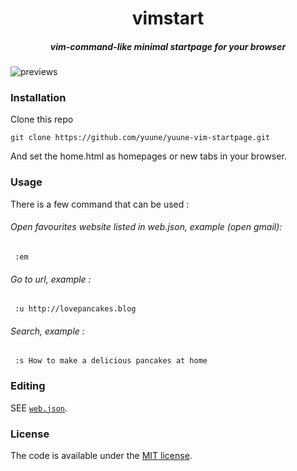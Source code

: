 <h1 align=center>vimstart</h1>
<h5 align=center>vim-command-like minimal startpage for your browser</h5>

![previews](https://user-images.githubusercontent.com/9277632/37031211-7f55d200-2170-11e8-8424-c9f2b6c21135.gif)

### Installation

Clone this repo

    git clone https://github.com/yuune/yuune-vim-startpage.git
    
And set the home.html as homepages or new tabs in your browser.


### Usage

There is a few command that can be used :

###### Open favourites website listed in web.json, example (open gmail):

     :em

###### Go to url, example :

     :u http://lovepancakes.blog

###### Search, example :

     :s How to make a delicious pancakes at home


### Editing

SEE [`web.json`](web.json).


### License

The code is available under the [MIT license](LICENSE).
